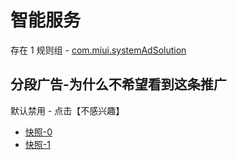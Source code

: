 # 智能服务

存在 1 规则组 - [com.miui.systemAdSolution](/src/apps/com.miui.systemAdSolution.ts)

## 分段广告-为什么不希望看到这条推广

默认禁用 - 点击【不感兴趣】

- [快照-0](https://i.gkd.li/import/13227328)
- [快照-1](https://i.gkd.li/import/13255751)

